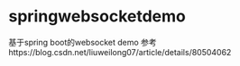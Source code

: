# springwebsocketdemo
基于spring boot的websocket demo
参考https://blog.csdn.net/liuweilong07/article/details/80504062
